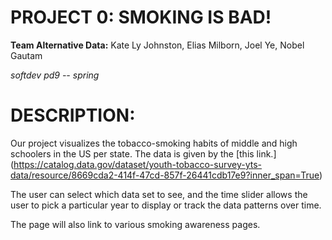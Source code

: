 # PROJECT 0: SMOKING IS BAD!

**Team Alternative Data:** Kate Ly Johnston, Elias Milborn, Joel Ye, Nobel Gautam

*softdev pd9 -- spring*


# DESCRIPTION: 

Our project visualizes the tobacco-smoking habits of middle and high schoolers in the US per state. The data is given by the [this link.] (https://catalog.data.gov/dataset/youth-tobacco-survey-yts-data/resource/8669cda2-414f-47cd-857f-26441cdb17e9?inner_span=True)

The user can select which data set to see, and the time slider allows the user to pick a particular year to display or track the data patterns over time.

The page will also link to various smoking awareness pages.
